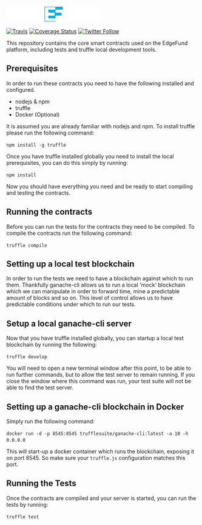 ![logo](/assets/EdgeFundNew.png "EdgeFundLogo")

[![Travis](https://api.travis-ci.org/edgefund/edgefund-core.svg?branch=master)](https://travis-ci.org/edgefund/edgefund-core)
[![Coverage Status](https://coveralls.io/repos/github/edgefund/edgefund-core/badge.svg?branch=master)](https://coveralls.io/github/edgefund/edgefund-core?branch=master)
[![Twitter Follow](https://img.shields.io/twitter/follow/edgefundteam.svg?style=social&label=Follow)](https://www.twitter.com/edgefundteam)

This repository contains the core smart contracts used on the EdgeFund platform, including tests and truffle local development tools.

## Prerequisites

In order to run these contracts you need to have the following installed and configured.

* nodejs & npm
* truffle
* Docker (Optional)

It is assumed you are already familiar with nodejs and npm.  To install truffle please run the following command:

`npm install -g truffle`

Once you have truffle installed globally you need to install the local prerequisites, you can do this simply by running:

`npm install`

Now you should have everything you need and be ready to start compiling and testing the contracts.

## Running the contracts

Before you can run the tests for the contracts they need to be compiled. To compile the contracts run the following command:

`truffle compile`

## Setting up a local test blockchain

In order to run the tests we need to have a blockchain against which to run them.  Thankfully ganache-cli
allows us to run a local 'mock' blockchain which we can manipulate in order to forward time, mine a predictable
amount of blocks and so on.  This level of control allows us to have predictable conditions under which to run
our tests.

## Setup a local ganache-cli server

Now that you have truffle installed globally, you can startup a local test blockchain by running the following:

`truffle develop`

You will need to open a new terminal window after this point, to be able to run further commands, but to allow
the test server to remain running.  If you close the window where this command was run, your test suite will not
be able to find the test server.

## Setting up a ganache-cli blockchain in Docker

Simply run the following command:

`docker run -d -p 8545:8545 trufflesuite/ganache-cli:latest -a 10 -h 0.0.0.0`

This will start-up a docker container which runs the blockchain, exposing it on port 8545.  So make sure
your `truffle.js` configuration matches this port.

## Running the Tests

Once the contracts are compiled and your server is started, you can run the tests by running:

`truffle test`
